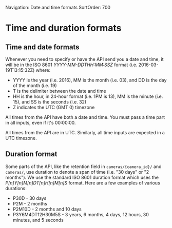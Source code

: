 Navigation: Date and time formats
SortOrder: 700

# Time and duration formats

## Time and date formats

Whenever you need to specify or have the API send you a date and time, it will be in the ISO 8601
_YYYY-MM-DDTHH:MM:SSZ_ format (i.e. 2016-03-19T13:15:32Z) where:

* YYYY is the year (i.e. 2016), MM is the month (i.e. 03), and DD is the day of the month (i.e. 19)
* T is the delimiter between the date and time
* HH is the hour, in 24-hour format (i.e. 1PM is 13), MM is the minute (i.e. 15), and SS is the seconds (i.e. 32)
* Z indicates the UTC (GMT 0) timezone

All times from the API have both a date and time. You must pass a time part in all inputs, even if it's 00:00:00.

All times from the API are in UTC. Similarly, all time inputs are expected in a UTC timezone.

## Duration format

Some parts of the API, like the retention field in `cameras/{camera_id}/` and `cameras/`, use duration to denote a
span of time (i.e. "30 days" or "2 months"). We use the standard ISO 8601 duration format which uses the
_P[n]Y[n]M[n]DT[n]H[n]M[n]S_ format. Here are a few examples of various durations:

* P30D - 30 days
* P2M - 2 months
* P2M10D - 2 months and 10 days
* P3Y6M4DT12H30M5S - 3 years, 6 months, 4 days, 12 hours, 30 minutes, and 5 seconds
